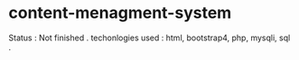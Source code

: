 # content-menagment-system

Status : Not finished . 
techonlogies used : html, bootstrap4, php, mysqli, sql . 
